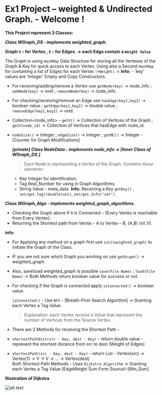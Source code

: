 # Ex1 Project – weighted & Undirected Graph. - Welcome ! 
**This Project represent 3 Classes:**

**_Class WGraph_DS - implements weighted_graph._**

**Graph `V` – for Vertex , `E` – for Edges. -> each Edge contain a `Weight Value`**

The Graph is using `HashMap` Data Structure for storing all the Vertexes of the Graph & Key for quick access to each Vertex. 
Using also a Second `HashMap` for containing a list of Edges for each Vertex `(+Weight)`. <
**Info:**  - 'key' values are 'Integer'
Empty and Copy Constructors.

* For receiving/adding/remove a Vertex use `getNode(key)` -> node_info ; `addNode(key)` -> void ; `removeNode(key)` -> node_info. 
* For checking/receiving/remove an Edge use `hasEdge(key1,key2)` -> boolean value ; `getEdge(key1,key2)` -> double value ; `removeEdge(key1,key2)` -> void. 
* Collection<node_info> - `getV()` -> Collection of Vertices of the Graph ; `getV(node_id)` -> Collection of Vertices that hasEdge with node_id. 
* `nodeSize()` -> Integer ; `edgeSize()` -> Integer ; `getMC()` -> Integer - [Counter for Graph Modifications] 

	**_[private] Class NodeData - implements node_info -> [Inner Class of WGraph_DS.]_**

	>Each Node is representing a Vertex of the Graph. 
	*Contains these elements:*
	* Key Integer for identification.
	* Tag Real_Number for using in Graph Algorithms.
	* String Value - meta_data.
	**Info:**
	Receiving a Key `getKey()` , `set/get.Tag((double)set)`, `set/get.Info("set")`. 
	
	
**_Class WGraph_Algo - implements weighted_graph_algorithms._**

* Checking the Graph above if it is Connected – (Every Vertex is reachable from Every Vertex). 
* Returning the Shortest path from Vertex - A to Vertex – B, (A,B\ \in\ V). 

**info:**

* For Applying any method on a graph first use `init(weighted_graph)` to initiate the Graph of the Class. 
* IF you are not sure which Graph you working on use `getGraph()` -> weighted_graph. 
* Also, save\load weighted_graph is possible `save(File Name)` ; `load(File Name)` -> Both Methods return boolean value for success or not. <br>
* For checking if the Graph is connected apply `isConnected()` -> boolean value.

    `isConnected()` - Use `BFS` - [Breath-First-Search Algorithm] -> Granting each Vertex a Tag Value.
     > Explanation: each Vertex receive a Value that represent the number of Vertices from the Source Vertex. 

* There are 2 Methods for receiving the Shortest Path - 

* `shortestPathDist(src - Key, dest - Key)` - return double value - represent the shortest distance from src to dest (Weight of Edges) <br>
* `shortestPath(src - Key, dest - Key)` - return List - Vertex(src) -> Vertex(1) -> V -> V -> ... -> Vertex(dest) <br>
Both Shortest Path Methods - Uses `Dijkstra Algorithm` -> Granting each Vertex a Tag Value (EdgeWeight Sum Form Source)-[Min_Sum] <br>

**Illustration of Dijkstra**

![alt text](https://upload.wikimedia.org/wikipedia/commons/5/57/Dijkstra_Animation.gif)



